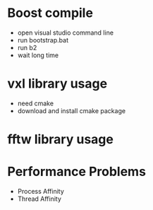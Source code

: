 # Boost compile
* open visual studio command line 
* run bootstrap.bat
* run b2
* wait long time


# vxl library usage
* need cmake 
* download and install cmake package


# fftw library usage

# Performance Problems
* Process Affinity
* Thread Affinity


